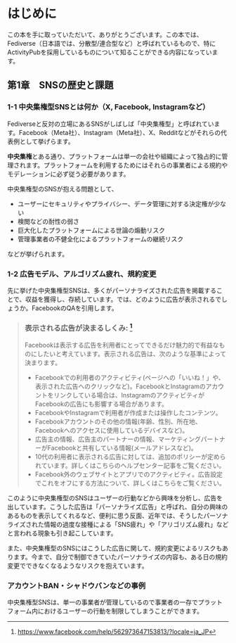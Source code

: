 # はじめに

この本を手に取っていただいて、ありがとうございます。この本では、Fediverse（日本語では、分散型/連合型など）と呼ばれているもので、特にActivityPubを採用しているものについて知ることができる内容になっています。

## 第1章　SNSの歴史と課題

### 1-1 中央集権型SNSとは何か（X, Facebook, Instagramなど）

Fediverseと反対の立場にあるSNSがしばしば「中央集権型」と呼ばれています。Facebook（Meta社）、Instagram（Meta社）、X、Redditなどがそれらの代表例として挙げらます。

**中央集権**とある通り、プラットフォームは単一の会社や組織によって独占的に管理されます。プラットフォームを利用するためにはそれらの事業者による規約やモデレーションに必ず従う必要があります。

中央集権型のSNSが抱える問題として、
* ユーザーにセキュリティやプライバシー、データ管理に対する決定権が少ない
* 検閲などの耐性の弱さ
* 巨大化したプラットフォームによる世論の煽動リスク
* 管理事業者の不健全化によるプラットフォームの継続リスク

などが挙げられます。

### 1-2 広告モデル、アルゴリズム疲れ、規約変更

先に挙げた中央集権型SNSは、多くがパーソナライズされた広告を掲載することで、収益を獲得し、存続しています。では、どのように広告が表示されるでしょうか。FacebookのQAを引用します。

> ### 表示される広告が決まるしくみ: [^1]
> Facebookは表示する広告を利用者にとってできるだけ魅力的で有益なものにしたいと考えています。表示される広告は、次のような基準によって決まります。
> * Facebookでの利用者のアクティビティ(ページへの「いいね！」や、表示された広告へのクリックなど)。FacebookとInstagramのアカウントをリンクしている場合は、InstagramのアクティビティがFacebookの広告にも影響する場合があります。
> * FacebookやInstagramで利用者が作成または操作したコンテンツ。
> * Facebookアカウントのその他の情報(年齢、性別、所在地、Facebookへのアクセスに使用しているデバイスなど)。
> * 広告主の情報、広告主のパートナーの情報、マーケティングパートナーがFacebookと共有している情報(メールアドレスなど)。
> * 10代の利用者に表示される広告に対しては、追加のポリシーが定められています。詳しくはこちらのヘルプセンター記事をご覧ください。
> * Facebook外のウェブサイトとアプリでのアクティビティ。広告設定でこれをオフにする方法について、詳しくはこちらをご覧ください。

このように中央集権型のSNSはユーザーの行動などから興味を分析し、広告を出しています。こうした広告は「パーソナライズ広告」と呼ばれ、自分の興味のあるものを表示してくれるなど、便利に思う反面、近年では、そうしたパーソナライズされた情報の過度な接種による「SNS疲れ」や「アリゴリズム疲れ」などと言われる現象も引き起こしています。

また、中央集権型のSNSにはこうした広告に関して、規約変更によるリスクもあります。今まで、自分で制御できていたパーソナライズの内容も、ある日の規約変更でできなくなるようなリスクを抱えています。

### アカウントBAN・シャドウバンなどの事例

中央集権型SNSは、単一の事業者が管理しているので事業者の一存でプラットフォーム内におけるユーザーの行動を制限してしまうことができます。

[^1]: https://www.facebook.com/help/562973647153813/?locale=ja_JP